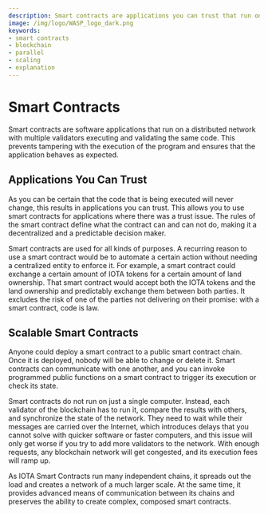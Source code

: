 ```yaml
---
description: Smart contracts are applications you can trust that run on a distributed network with multiple validators all executing and validating the same code.
image: /img/logo/WASP_logo_dark.png
keywords:
- smart contracts
- blockchain
- parallel
- scaling
- explanation
---
```

# Smart Contracts

Smart contracts are software applications that run on a distributed network with multiple validators executing and validating the same code. This prevents tampering with the execution of the program and ensures that the application behaves as expected. 

## Applications You Can Trust

As you can be certain that the code that is being executed will never change, this results in applications you can trust. This allows you to use smart contracts for applications where there was a trust issue. The rules of the smart contract define what the contract can and can not do, making it a decentralized and a predictable decision maker.

Smart contracts are used for all kinds of purposes. A recurring reason to use a smart contract would be to automate a certain action without needing a centralized entity to enforce it. For example, a smart contract could exchange a certain amount of IOTA tokens for a certain amount of land ownership. That smart contract would accept both the IOTA tokens and the land ownership and predictably exchange them between both parties. It excludes the risk of one of the parties not delivering on their promise: with a smart contract, code is law.

## Scalable Smart Contracts

Anyone could deploy a smart contract to a public smart contract chain. Once it is deployed, nobody will be able to change or delete it. Smart contracts can communicate with one another, and you can invoke programmed public functions on a smart contract to trigger its execution or check its state.

Smart contracts do not run on just a single computer. Instead, each validator of the blockchain has to run it, compare the results with others, and synchronize the state of the network. They need to wait while their messages are carried over the Internet, which introduces delays that you cannot solve with quicker software or faster computers, and this issue will only get worse if you try to add more validators to the network. With enough requests, any blockchain network will get congested, and its execution fees will ramp up.

As IOTA Smart Contracts run many independent chains, it spreads out the load and creates a network of a much larger scale. At the same time, it provides advanced means of communication between its chains and preserves the ability to create complex, composed smart contracts.